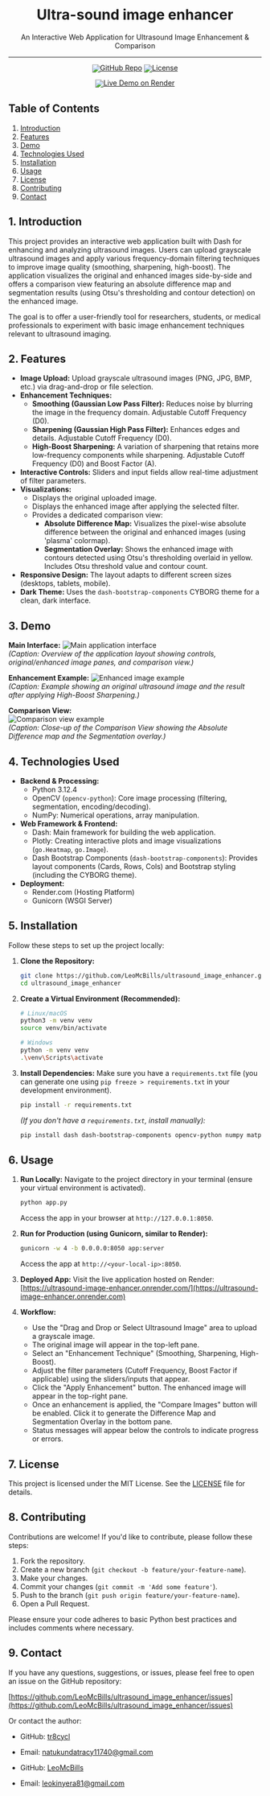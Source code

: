 <!-- markdownlint-disable first-line-h1 -->
<!-- markdownlint-disable html -->
<!-- markdownlint-disable no-duplicate-header -->

<div align="center">
  <h1>Ultra-sound image enhancer</h1>
  <p>An Interactive Web Application for Ultrasound Image Enhancement & Comparison</p>
</div>
<hr>
<div align="center" style="line-height: 1;">
  <!-- Replace placeholders with your actual links -->
  <a href="https://github.com/LeoMcBills/ultrasound_image_enhancer"><img alt="GitHub Repo"
    src="https://img.shields.io/badge/GitHub-Repo-blue?logo=github&logoColor=white"/></a>
  <a href="https://github.com/LeoMcBills/ultrasound_image_enhancer/blob/main/LICENSE"><img alt="License"
    src="https://img.shields.io/badge/License-MIT-yellow.svg"/></a>
  <!-- Add other relevant badges if desired (e.g., deployment link, documentation) -->

  <!-- Updated Live Demo Badge for Render -->
  <a href="https://ultrasound-image-enhancer.onrender.com"><img alt="Live Demo on Render"
    src="https://img.shields.io/badge/Live_Demo-Online-46E3B7?logo=render&logoColor=white"/></a>
</div>

## Table of Contents

1.  [Introduction](#1-introduction)
2.  [Features](#2-features)
3.  [Demo](#3-demo)
4.  [Technologies Used](#4-technologies-used)
5.  [Installation](#5-installation)
6.  [Usage](#6-usage)
7.  [License](#7-license)
8.  [Contributing](#8-contributing)
9.  [Contact](#9-contact)

## 1. Introduction

This project provides an interactive web application built with Dash for enhancing and analyzing ultrasound images. Users can upload grayscale ultrasound images and apply various frequency-domain filtering techniques to improve image quality (smoothing, sharpening, high-boost). The application visualizes the original and enhanced images side-by-side and offers a comparison view featuring an absolute difference map and segmentation results (using Otsu's thresholding and contour detection) on the enhanced image.

The goal is to offer a user-friendly tool for researchers, students, or medical professionals to experiment with basic image enhancement techniques relevant to ultrasound imaging.

## 2. Features

*   **Image Upload:** Upload grayscale ultrasound images (PNG, JPG, BMP, etc.) via drag-and-drop or file selection.
*   **Enhancement Techniques:**
    *   **Smoothing (Gaussian Low Pass Filter):** Reduces noise by blurring the image in the frequency domain. Adjustable Cutoff Frequency (D0).
    *   **Sharpening (Gaussian High Pass Filter):** Enhances edges and details. Adjustable Cutoff Frequency (D0).
    *   **High-Boost Sharpening:** A variation of sharpening that retains more low-frequency components while sharpening. Adjustable Cutoff Frequency (D0) and Boost Factor (A).
*   **Interactive Controls:** Sliders and input fields allow real-time adjustment of filter parameters.
*   **Visualizations:**
    *   Displays the original uploaded image.
    *   Displays the enhanced image after applying the selected filter.
    *   Provides a dedicated comparison view:
        *   **Absolute Difference Map:** Visualizes the pixel-wise absolute difference between the original and enhanced images (using 'plasma' colormap).
        *   **Segmentation Overlay:** Shows the enhanced image with contours detected using Otsu's thresholding overlaid in yellow. Includes Otsu threshold value and contour count.
*   **Responsive Design:** The layout adapts to different screen sizes (desktops, tablets, mobile).
*   **Dark Theme:** Uses the `dash-bootstrap-components` CYBORG theme for a clean, dark interface.

## 3. Demo

**Main Interface:**
![Main application interface](main_.png)  
*(Caption: Overview of the application layout showing controls, original/enhanced image panes, and comparison view.)*  

**Enhancement Example:**
![Enhanced image example](enhanced_.png)  
*(Caption: Example showing an original ultrasound image and the result after applying High-Boost Sharpening.)*  

**Comparison View:**  
![Comparison view example](compared_.png)  
*(Caption: Close-up of the Comparison View showing the Absolute Difference map and the Segmentation overlay.)*  

## 4. Technologies Used

*   **Backend & Processing:**
    *   Python 3.12.4
    *   OpenCV (`opencv-python`): Core image processing (filtering, segmentation, encoding/decoding).
    *   NumPy: Numerical operations, array manipulation.
*   **Web Framework & Frontend:**
    *   Dash: Main framework for building the web application.
    *   Plotly: Creating interactive plots and image visualizations (`go.Heatmap`, `go.Image`).
    *   Dash Bootstrap Components (`dash-bootstrap-components`): Provides layout components (Cards, Rows, Cols) and Bootstrap styling (including the CYBORG theme).
*   **Deployment:**
    *   Render.com (Hosting Platform)
    *   Gunicorn (WSGI Server)

## 5. Installation

Follow these steps to set up the project locally:

1.  **Clone the Repository:**
    ```bash
    git clone https://github.com/LeoMcBills/ultrasound_image_enhancer.git
    cd ultrasound_image_enhancer
    ```

2.  **Create a Virtual Environment (Recommended):**
    ```bash
    # Linux/macOS
    python3 -m venv venv
    source venv/bin/activate

    # Windows
    python -m venv venv
    .\venv\Scripts\activate
    ```

3.  **Install Dependencies:**
    Make sure you have a `requirements.txt` file (you can generate one using `pip freeze > requirements.txt` in your development environment).
    ```bash
    pip install -r requirements.txt
    ```
    *(If you don't have a `requirements.txt`, install manually):*
    ```bash
    pip install dash dash-bootstrap-components opencv-python numpy matplotlib plotly gunicorn
    ```

## 6. Usage

1.  **Run Locally:**
    Navigate to the project directory in your terminal (ensure your virtual environment is activated).
    ```bash
    python app.py
    ```
    Access the app in your browser at `http://127.0.0.1:8050`.

2.  **Run for Production (using Gunicorn, similar to Render):**
    ```bash
    gunicorn -w 4 -b 0.0.0.0:8050 app:server
    ```
    Access the app at `http://<your-local-ip>:8050`.

3.  **Deployed App:**
    Visit the live application hosted on Render: [https://ultrasound-image-enhancer.onrender.com/](https://ultrasound-image-enhancer.onrender.com)

4.  **Workflow:**
    *   Use the "Drag and Drop or Select Ultrasound Image" area to upload a grayscale image.
    *   The original image will appear in the top-left pane.
    *   Select an "Enhancement Technique" (Smoothing, Sharpening, High-Boost).
    *   Adjust the filter parameters (Cutoff Frequency, Boost Factor if applicable) using the sliders/inputs that appear.
    *   Click the "Apply Enhancement" button. The enhanced image will appear in the top-right pane.
    *   Once an enhancement is applied, the "Compare Images" button will be enabled. Click it to generate the Difference Map and Segmentation Overlay in the bottom pane.
    *   Status messages will appear below the controls to indicate progress or errors.

## 7. License

This project is licensed under the MIT License. See the [LICENSE](LICENSE) file for details.

## 8. Contributing

Contributions are welcome! If you'd like to contribute, please follow these steps:

1.  Fork the repository.
2.  Create a new branch (`git checkout -b feature/your-feature-name`).
3.  Make your changes.
4.  Commit your changes (`git commit -m 'Add some feature'`).
5.  Push to the branch (`git push origin feature/your-feature-name`).
6.  Open a Pull Request.

Please ensure your code adheres to basic Python best practices and includes comments where necessary.

## 9. Contact

If you have any questions, suggestions, or issues, please feel free to open an issue on the GitHub repository:

[https://github.com/LeoMcBills/ultrasound_image_enhancer/issues](https://github.com/LeoMcBills/ultrasound_image_enhancer/issues)

Or contact the author:
*   GitHub: [tr8cycl](https://github.com/tr8cycl)
*   Email: natukundatracy11740@gmail.com
  
*   GitHub: [LeoMcBills](https://github.com/LeoMcBills)
*   Email: leokinyera81@gmail.com
